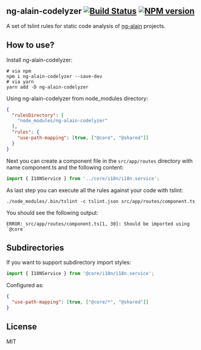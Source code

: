 ## ng-alain-codelyzer [![Build Status](https://img.shields.io/travis/ng-alain/ng-alain-codelyzer/master.svg?style=flat-square)](https://travis-ci.org/ng-alain/ng-alain-codelyzer) [![NPM version](https://img.shields.io/npm/v/ng-alain-codelyzer.svg?style=flat-square)](https://www.npmjs.com/package/ng-alain-codelyzer)

A set of tslint rules for static code analysis of [ng-alain](https://ng-alain.com) projects.

## How to use?

Install ng-alain-codelyzer:

```shell
# via npm
npm i ng-alain-codelyzer --save-dev
# via yarn
yarn add -D ng-alain-codelyzer
```

Using ng-alain-codelyzer from node_modules directory:

```json
{
  "rulesDirectory": [
    "node_modules/ng-alain-codelyzer"
  ],
  "rules": {
    "use-path-mapping": [true, ["@core", "@shared"]]
  }
}
```

Next you can create a component file in the `src/app/routes` directory with name component.ts and the following content:

```ts
import { I18NService } from '../core/i18n/i18n.service';
```

As last step you can execute all the rules against your code with tslint:

```shell
./node_modules/.bin/tslint -c tslint.json src/app/routes/component.ts
```

You should see the following output:

```text
ERROR: src/app/routes/component.ts[1, 30]: Should be imported using `@core`
```

## Subdirectories

If you want to support subdirectory import styles:

```ts
import { I18NService } from '@core/i18n/i18n.service';
```

Configured as:

```json
{
  "use-path-mapping": [true, ["@core/*", "@shared"]]
}
```

## License

MIT